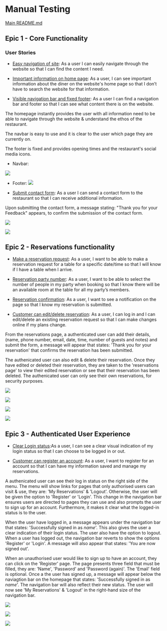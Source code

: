 # Manual Testing

[Main README.md](README.md)


## Epic 1 - Core Functionality 

### User Stories

* [Easy navigation of site](https://github.com/RebeccaKen/Restaurant-site/issues/12): As a user I can easily navigate through the website so that I can find the content I need.

* [Important information on home page](https://github.com/RebeccaKen/Restaurant-site/issues/10): As a user, I can see important information about the diner on the website's home page so that I don’t have to search the website for that information.

* [Visible navigation bar and fixed footer](https://github.com/RebeccaKen/Restaurant-site/issues/13): As a user I can find a navigation bar and footer so that I can see what content there is on the website.

The homepage instantly provides the user with all information need to be able to navigate through the website & understand the ethos of the restaurant.

The navbar is easy to use and it is clear to the user which page they are currently on.

The footer is fixed and provides opening times and the restaurant's social media icons. 

- Navbar: 
  
![](https://res.cloudinary.com/djbdldshh/image/upload/v1682302827/Navbar_z2dc0r.png)

- Footer:
![](https://res.cloudinary.com/djbdldshh/image/upload/v1682384869/footer.png_jvabvp.png)

* [Submit contact form](https://github.com/RebeccaKen/Restaurant-site/issues/14): As a user I can send a contact form to the restaurant so that I can receive additional information.

Upon submitting the contact form, a message stating: "Thank you for your Feedback" appears, to confirm the submission of the contact form. 

![](https://res.cloudinary.com/djbdldshh/image/upload/v1682302816/Feedback_form_d4fube.png)

![](https://res.cloudinary.com/djbdldshh/image/upload/v1682302818/Feedback-thank-you_mldxal.png)


## Epic 2 - Reservations functionality 

* [Make a reservation request](https://github.com/RebeccaKen/Restaurant-site/issues/3): As a user, I want to be able to make a reservation request for a table for a specific date/time so that I will know if I have a table when I arrive.

* [Reservation party number](https://github.com/RebeccaKen/Restaurant-site/issues/4): As a user, I want to be able to select the number of people in my party when booking so that I know there will be an available room at the table for all my party’s members.

* [Reservation confirmation](https://github.com/RebeccaKen/Restaurant-site/issues/2): As a user, I want to see a notification on the page so that I know my reservation is submitted.

* [Customer can edit/delete reservation](https://github.com/RebeccaKen/Restaurant-site/issues/6): As a user, I can log in and I can edit/delete an existing reservation request so that I can make changes online if my plans change.

From the reservations page, a authenticated user can add their details, (name, phone number, email, date, time, number of guests and notes) and submit the form, a message will appear that states: 'Thank you for your reservation' that confirms the reservation has been submitted. 

The authenicated user can also edit & delete their reservation. Once they have edited or deleted their reservation, they are taken to the 'reservations page' to view their edited reservation or see that their reservation has been deleted. The authenicated user can only see their own reservations, for security purposes. 

![](https://res.cloudinary.com/djbdldshh/image/upload/v1683043702/Screenshot_2023-05-02_at_17-07-55_Mr._D_z_Route_66_Diner_ohvqi6.png)

![](https://res.cloudinary.com/djbdldshh/image/upload/v1683043787/Screenshot_2023-05-02_at_17-09-21_Mr._D_z_Route_66_Diner_dygcha.png)

![](https://res.cloudinary.com/djbdldshh/image/upload/v1682302830/Reservation-delete_vvlkrz.png)

![](https://res.cloudinary.com/djbdldshh/image/upload/v1682302833/Reservation-list_t6ng0y.png)

## Epic 3 - Authenticated User Experience

* [Clear Login status](https://github.com/RebeccaKen/Restaurant-site/issues/9):As a user, I can see a clear visual indication of my login status so that I can choose to be logged in or out. 

* [Customer can register an account](https://github.com/RebeccaKen/Restaurant-site/issues/8): As a user, I want to register for an account so that I can have my information saved and manage my reservations.

A authenicated user can see their log in status on the right side of the menu. The menu will show links for pages that only authorised users can visit & use, they are: 'My Reservations' & 'Logout'. Otherwise, the user will be given the option to 'Register' or 'Login'. This change in the navigation bar ensures users are directed to pages they can use and also prompts the user to sign up for an account. Furthermore, it makes it clear what the logged-in status is to the user.

When the user have logged in, a message appears under the navigation bar that states: 'Successfully signed in as *name*'. This also gives the user a clear indication of their login status. The user also have the option to logout. When a user has logged out, the navigation bar reverts to show the options 'Register' or 'Login'. A message will also appear that states: 'You are now signed out'.

When an unauthorised user would like to sign up to have an account, they can click on the 'Register' page. The page presents three field that must be filled, they are: 'Name', 'Password' and 'Password (again)'. The 'Email' field is optional. Once a the user has signed up, a message will appear below the naviagtion bar on the homepage that states: 'Successfully signed in as *name*'. The navigation bar will also reflect their new status. The user will now see 'My Reservations' & 'Logout' in the right-hand size of the navigation bar. 


![](https://res.cloudinary.com/djbdldshh/image/upload/v1682302835/Reservation-sign-in_uxrpr5.png)

![](https://res.cloudinary.com/djbdldshh/image/upload/v1682303793/sign-up_otztff.png)

![](https://res.cloudinary.com/djbdldshh/image/upload/v1682302837/Sign-out_mnszdy.png)